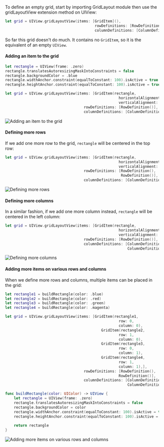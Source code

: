 To define an empty grid, start by importing GridLayout module then use the gridLayoutView extension method on UIView:

```swift
let grid = UIView.gridLayoutView(items: [GridItem](),
                                         rowDefinitions: [RowDefinition()],
                                         columnDefinitions: [ColumnDefinition()])
```

So far this grid doesn't do much. It contains no `GridItem`, so it is the equivalent of an empty `UIView`.

#### Adding an item to the grid

```swift
let rectangle = UIView(frame: .zero)
rectangle.translatesAutoresizingMaskIntoConstraints = false
rectangle.backgroundColor = .blue
rectangle.widthAnchor.constraint(equalToConstant: 100).isActive = true
rectangle.heightAnchor.constraint(equalToConstant: 100).isActive = true

let grid = UIView.gridLayoutView(items: [GridItem(rectangle,
                                                    horizontalAlignment: .center,
                                                    verticalAlignment: .center)],
                                    rowDefinitions: [RowDefinition()],
                                    columnDefinitions: [ColumnDefinition()])
```
![Adding an item to the grid](https://github.com/mihaimihaila/GridLayout/blob/master/GridLayout/Output/1.png "GridLayout sample: Adding an item to the grid")

#### Defining more rows
If we add one more row to the grid, `rectangle` will be centered in the top row:
```swift
let grid = UIView.gridLayoutView(items: [GridItem(rectangle,
                                                    horizontalAlignment: .center,
                                                    verticalAlignment: .center)],
                                    rowDefinitions: [RowDefinition(),
                                                     RowDefinition()],
                                    columnDefinitions: [ColumnDefinition()])
```
![Defining more rows](https://github.com/mihaimihaila/GridLayout/blob/master/GridLayout/Output/2.png "GridLayout sample: Defining more rows")

#### Defining more columns
In a similar fashion, if we add one more column instead, `rectangle` will be centered in the left column:
```swift
let grid = UIView.gridLayoutView(items: [GridItem(rectangle,
                                                    horizontalAlignment: .center,
                                                    verticalAlignment: .center)],
                                    rowDefinitions: [RowDefinition()],
                                    columnDefinitions: [ColumnDefinition(),
                                                        ColumnDefinition()])
```
![Defining more columns](https://github.com/mihaimihaila/GridLayout/blob/master/GridLayout/Output/3.png "GridLayout sample: Defining more columns")

#### Adding more items on various rows and columns
When we define more rows and columns, multiple items can be placed in the grid:
```swift
let rectangle1 = buildRectangle(color: .blue)
let rectangle2 = buildRectangle(color: .red)
let rectangle3 = buildRectangle(color: .green)
let rectangle4 = buildRectangle(color: .magenta) 

let grid = UIView.gridLayoutView(items: [GridItem(rectangle1,
                                                    row: 0,
                                                    column: 0),
                                            GridItem(rectangle2,
                                                    row: 1,
                                                    column: 0),
                                            GridItem(rectangle3,
                                                    row: 0,
                                                    column: 1),
                                            GridItem(rectangle4,
                                                    row: 1,
                                                    column: 1),],
                                    rowDefinitions: [RowDefinition(),
                                                    RowDefinition()],
                                    columnDefinitions: [ColumnDefinition(),
                                                        ColumnDefinition()])

func buildRectangle(color: UIColor) -> UIView {
    let rectangle = UIView(frame: .zero)
    rectangle.translatesAutoresizingMaskIntoConstraints = false
    rectangle.backgroundColor = color
    rectangle.widthAnchor.constraint(equalToConstant: 100).isActive = true
    rectangle.heightAnchor.constraint(equalToConstant: 100).isActive = true
    
    return rectangle
}
```
![Adding more items on various rows and columns](https://github.com/mihaimihaila/GridLayout/blob/master/GridLayout/Output/4.png "GridLayout sample: Adding more items on various rows and columns")